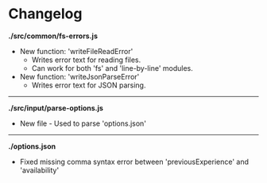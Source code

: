 # Changelog

**./src/common/fs-errors.js**
* New function: 'writeFileReadError'
	* Writes error text for reading files.
	* Can work for both 'fs' and 'line-by-line' modules.
* New function: 'writeJsonParseError'
	* Writes error text for JSON parsing.

---

**./src/input/parse-options.js**
* New file - Used to parse 'options.json'

---

**./options.json**
* Fixed missing comma syntax error between 'previousExperience' and 'availability'
